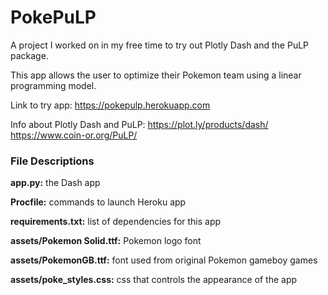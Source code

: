 # PokePuLP

A project I worked on in my free time to try out Plotly Dash and the PuLP package.

This app allows the user to optimize their Pokemon team using a linear programming model. 

Link to try app: https://pokepulp.herokuapp.com

Info about Plotly Dash and PuLP:
https://plot.ly/products/dash/
https://www.coin-or.org/PuLP/

### File Descriptions

**app.py:** the Dash app

**Procfile:** commands to launch Heroku app

**requirements.txt:** list of dependencies for this app

**assets/Pokemon Solid.ttf:** Pokemon logo font

**assets/PokemonGB.ttf:** font used from original Pokemon gameboy games

**assets/poke_styles.css:** css that controls the appearance of the app
